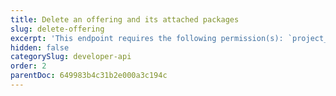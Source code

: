 ```yaml
---
title: Delete an offering and its attached packages
slug: delete-offering
excerpt: 'This endpoint requires the following permission(s): `project_configuration:offerings:read_write`.'
hidden: false
categorySlug: developer-api
order: 2
parentDoc: 649983b4c31b2e000a3c194c
---
```

